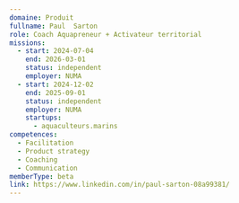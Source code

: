 ```yaml
---
domaine: Produit
fullname: Paul  Sarton
role: Coach Aquapreneur + Activateur territorial
missions:
  - start: 2024-07-04
    end: 2026-03-01
    status: independent
    employer: NUMA
  - start: 2024-12-02
    end: 2025-09-01
    status: independent
    employer: NUMA
    startups:
      - aquaculteurs.marins
competences:
  - Facilitation
  - Product strategy
  - Coaching
  - Communication
memberType: beta
link: https://www.linkedin.com/in/paul-sarton-08a99381/
---
```

